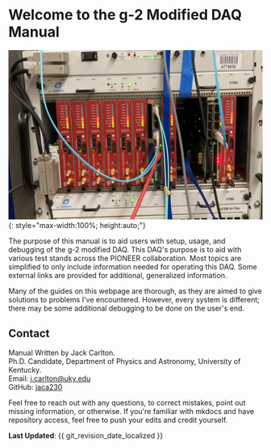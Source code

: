 # Welcome to the g-2 Modified DAQ Manual

![DAQ_Image](images/DAQ_image.png){: style="max-width:100%; height:auto;"}

The purpose of this manual is to aid users with setup, usage, and debugging of the g-2 modified DAQ. This DAQ's purpose is to aid with various test stands across the PIONEER collaboration. Most topics are simplified to only include information needed for operating this DAQ. Some external links are provided for additional, generalized information.

Many of the guides on this webpage are thorough, as they are aimed to give solutions to problems I've encountered. However, every system is different; there may be some additional debugging to be done on the user's end.

## Contact
Manual Written by Jack Carlton. <br>
Ph.D. Candidate, Department of Physics and Astronomy, University of Kentucky.
<br>
<i class="fas fa-envelope"></i> Email: [j.carlton@uky.edu](mailto:j.carlton@uky.edu)
<br>
<i class="fab fa-github"></i> GitHub: [jaca230](https://github.com/jaca230)


Feel free to reach out with any questions, to correct mistakes, point out missing information, or otherwise. If you're familiar with mkdocs and have repository access, feel free to push your edits and credit yourself.

**Last Updated**: {{ git_revision_date_localized }}